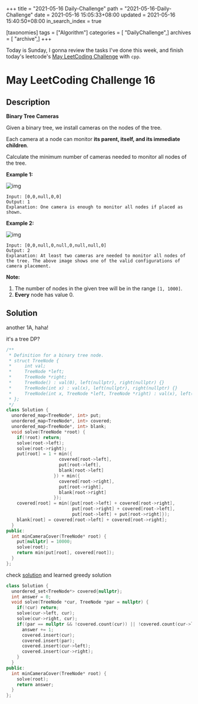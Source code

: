 +++
title = "2021-05-16 Daily-Challenge"
path = "2021-05-16-Daily-Challenge"
date = 2021-05-16 15:05:33+08:00
updated = 2021-05-16 15:40:50+08:00
in_search_index = true

[taxonomies]
tags = ["Algorithm"]
categories = [ "DailyChallenge",]
archives = [ "archive",]
+++

Today is Sunday, I gonna review the tasks I've done this week, and finish today's leetcode's [May LeetCoding Challenge](https://leetcode.com/explore/challenge/card/may-leetcoding-challenge-2021/600/week-3-may-15th-may-21st/3745/) with `cpp`.

<!-- more -->

# May LeetCoding Challenge 16

## Description

**Binary Tree Cameras**

Given a binary tree, we install cameras on the nodes of the tree. 

Each camera at a node can monitor **its parent, itself, and its immediate children**.

Calculate the minimum number of cameras needed to monitor all nodes of the tree.

 

**Example 1:**

![img](https://assets.leetcode.com/uploads/2018/12/29/bst_cameras_01.png)

```
Input: [0,0,null,0,0]
Output: 1
Explanation: One camera is enough to monitor all nodes if placed as shown.
```

**Example 2:**

![img](https://assets.leetcode.com/uploads/2018/12/29/bst_cameras_02.png)

```
Input: [0,0,null,0,null,0,null,null,0]
Output: 2
Explanation: At least two cameras are needed to monitor all nodes of the tree. The above image shows one of the valid configurations of camera placement.
```


**Note:**

1. The number of nodes in the given tree will be in the range `[1, 1000]`.
2. **Every** node has value 0.

## Solution

another 1A, haha!

it's a tree DP?

``` cpp
/**
 * Definition for a binary tree node.
 * struct TreeNode {
 *     int val;
 *     TreeNode *left;
 *     TreeNode *right;
 *     TreeNode() : val(0), left(nullptr), right(nullptr) {}
 *     TreeNode(int x) : val(x), left(nullptr), right(nullptr) {}
 *     TreeNode(int x, TreeNode *left, TreeNode *right) : val(x), left(left), right(right) {}
 * };
 */
class Solution {
  unordered_map<TreeNode*, int> put;
  unordered_map<TreeNode*, int> covered;
  unordered_map<TreeNode*, int> blank;
  void solve(TreeNode *root) {
    if(!root) return;
    solve(root->left);
    solve(root->right);
    put[root] = 1 + min({
                    covered[root->left],
                    put[root->left],
                    blank[root->left]
                  }) + min({
                    covered[root->right],
                    put[root->right],
                    blank[root->right]
                  });
    covered[root] = min({put[root->left] + covered[root->right],
                         put[root->right] + covered[root->left],
                         put[root->left] + put[root->right]});
    blank[root] = covered[root->left] + covered[root->right];
  }
public:
  int minCameraCover(TreeNode* root) {
    put[nullptr] = 10000;
    solve(root);
    return min(put[root], covered[root]);
  }
};
```

check [solution](https://leetcode.com/problems/binary-tree-cameras/solution/) and learned greedy solution

``` cpp
class Solution {
  unordered_set<TreeNode*> covered{nullptr};
  int answer = 0;
  void solve(TreeNode *cur, TreeNode *par = nullptr) {
    if(!cur) return;
    solve(cur->left, cur);
    solve(cur->right, cur);
    if((par == nullptr && !covered.count(cur)) || !covered.count(cur->left) || !covered.count(cur->right)) {
      answer += 1;
      covered.insert(cur);
      covered.insert(par);
      covered.insert(cur->left);
      covered.insert(cur->right);
    }
  }
public:
  int minCameraCover(TreeNode* root) {
    solve(root);
    return answer;
  }
};
```
